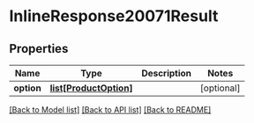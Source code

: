 # InlineResponse20071Result

## Properties
Name | Type | Description | Notes
------------ | ------------- | ------------- | -------------
**option** | [**list[ProductOption]**](ProductOption.md) |  | [optional] 

[[Back to Model list]](../README.md#documentation-for-models) [[Back to API list]](../README.md#documentation-for-api-endpoints) [[Back to README]](../README.md)


